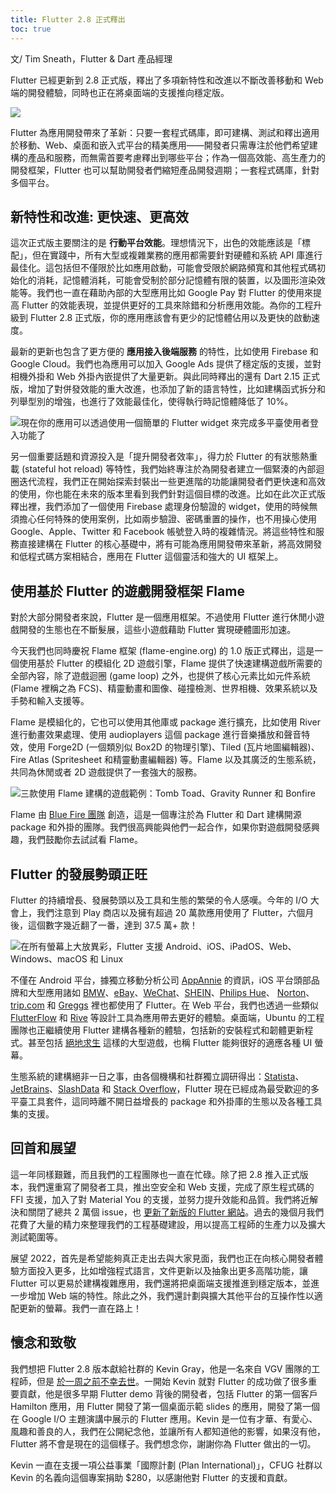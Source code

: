 ```yaml
---
title: Flutter 2.8 正式釋出
toc: true
---
```


文/ Tim Sneath，Flutter & Dart 產品經理

Flutter 已經更新到 2.8 正式版，釋出了多項新特性和改進以不斷改善移動和 Web 端的開發體驗，同時也正在將桌面端的支援推向穩定版。

![](https://files.flutter-io.cn/posts/flutter-cn/2021/announcing-flutter-2-8/flutter-2-8-hero.png)

Flutter 為應用開發帶來了革新：只要一套程式碼庫，即可建構、測試和釋出適用於移動、Web、桌面和嵌入式平台的精美應用——開發者只需專注於他們希望建構的產品和服務，而無需首要考慮釋出到哪些平台；作為一個高效能、高生產力的開發框架，Flutter 也可以幫助開發者們縮短產品開發週期；一套程式碼庫，針對多個平台。

## 新特性和改進: 更快速、更高效

這次正式版主要關注的是 **行動平台效能**。理想情況下，出色的效能應該是「標配」，但在實踐中，所有大型或複雜業務的應用都需要針對硬體和系統 API 庫進行最佳化。這包括但不僅限於比如應用啟動，可能會受限於網路頻寬和其他程式碼初始化的消耗，記憶體消耗，可能會受制於部分記憶體有限的裝置，以及圖形渲染效能等。我們也一直在藉助內部的大型應用比如 Google Pay 對 Flutter 的使用來提高 Flutter 的效能表現，並提供更好的工具來除錯和分析應用效能。為你的工程升級到 Flutter 2.8 正式版，你的應用應該會有更少的記憶體佔用以及更快的啟動速度。

最新的更新也包含了更方便的 **應用接入後端服務** 的特性，比如使用 Firebase 和 Google Cloud。我們也為應用可以加入 Google Ads 提供了穩定版的支援，並對相機外掛和 Web 外掛內嵌提供了大量更新。與此同時釋出的還有 Dart 2.15 正式版，增加了對併發效能的重大改進，也添加了新的語言特性，比如建構函式拆分和列舉型別的增強，也進行了效能最佳化，使得執行時記憶體降低了 10%。

![現在你的應用可以透過使用一個簡單的 Flutter widget 來完成多平臺使用者登入功能了](https://files.flutter-io.cn/posts/flutter-cn/2021/announcing-flutter-2-8/sign-in-widget.png)

另一個重要話題和資源投入是「提升開發者效率」，得力於 Flutter 的有狀態熱重載 (stateful hot reload) 等特性，我們始終專注於為開發者建立一個緊湊的內部迴圈迭代流程，我們正在開始探索封裝出一些更進階的功能讓開發者們更快速和高效的使用，你也能在未來的版本里看到我們針對這個目標的改進。比如在此次正式版釋出裡，我們添加了一個使用 Firebase 處理身份驗證的 widget，使用的時候無須擔心任何特殊的使用案例，比如兩步驗證、密碼重置的操作，也不用操心使用 Google、Apple、Twitter 和 Facebook 帳號登入時的複雜情況。將這些特性和服務直接建構在 Flutter 的核心基礎中，將有可能為應用開發帶來革新，將高效開發和低程式碼方案相結合，應用在 Flutter 這個靈活和強大的 UI 框架上。

## 使用基於 Flutter 的遊戲開發框架 Flame

對於大部分開發者來說，Flutter 是一個應用框架。不過使用 Flutter 進行休閒小遊戲開發的生態也在不斷髮展，這些小遊戲藉助 Flutter 實現硬體圖形加速。

今天我們也同時慶祝 Flame 框架 (flame-engine.org) 的 1.0 版正式釋出，這是一個使用基於 Flutter 的模組化 2D 遊戲引擎，Flame 提供了快速建構遊戲所需要的全部內容，除了遊戲迴圈 (game loop) 之外，也提供了核心元素比如元件系統 (Flame 裡稱之為 FCS)、精靈動畫和圖像、碰撞檢測、世界相機、效果系統以及手勢和輸入支援等。

Flame 是模組化的，它也可以使用其他庫或 package 進行擴充，比如使用 River 進行動畫效果處理、使用 audioplayers 這個 package 進行音樂播放和聲音特效，使用 Forge2D (一個類別似 Box2D 的物理引擎)、Tiled (瓦片地圖編輯器)、Fire Atlas (Spritesheet 和精靈動畫編輯器) 等。Flame 以及其廣泛的生態系統，共同為休閒或者 2D 遊戲提供了一套強大的服務。


![三款使用 Flame 建構的遊戲範例：Tomb Toad、Gravity Runner 和 Bonfire](https://files.flutter-io.cn/posts/flutter-cn/2021/announcing-flutter-2-8/flame-game-demo.png)

Flame 由 [Blue Fire 團隊](https://dev.to/blue-fire/fireslime-is-now-blue-fire-405g "Blue Fire 團隊") 創造，這是一個專注於為 Flutter 和 Dart 建構開源 package 和外掛的團隊。我們很高興能與他們一起合作，如果你對遊戲開發感興趣，我們鼓勵你去試試看 Flame。

## Flutter 的發展勢頭正旺

Flutter 的持續增長、發展勢頭以及工具和生態的繁榮的令人感嘆。今年的 I/O 大會上，我們注意到 Play 商店以及擁有超過 20 萬款應用使用了 Flutter，六個月後，這個數字幾近翻了一番，達到 37.5 萬+ 款！

![在所有螢幕上大放異彩，Flutter 支援 Android、iOS、iPadOS、Web、Windows、macOS 和 Linux](https://files.flutter-io.cn/posts/flutter-cn/2021/announcing-flutter-2-8/flutter-platform.png)


不僅在 Android 平台，據獨立移動分析公司 [AppAnnie](https://www.appannie.com/cn/ "AppAnnie") 的資訊，iOS 平台頭部品牌和大型應用諸如 [BMW](https://itunes.apple.com/app/id1519457734 "BMW")、[eBay](https://itunes.apple.com/app/id1456156090 "eBay")、[WeChat](https://apps.apple.com/us/app/wechat/id414478124 "WeChat")、[SHEIN](https://apps.apple.com/us/app/shein-online-fashion/id878577184 "SHEIN")、[Philips Hue](https://apps.apple.com/app/id1055281310 "Philips Hue")、 [Norton](https://apps.apple.com/app/id1278474169 "Norton")、[trip.com](https://apps.apple.com/app/id681752345 "trip.com") 和 [Greggs](https://apps.apple.com/gb/app/greggs/id1098233626 "Greggs") 裡也都使用了 Flutter。在 Web 平台，我們也透過一些類似 [FlutterFlow](https://flutterflow.io/ "FlutterFlow") 和 [Rive](https://rive.app/ "Rive") 等設計工具為應用帶去更好的體驗。桌面端，Ubuntu 的工程團隊也正繼續使用 Flutter 建構各種新的體驗，包括新的安裝程式和韌體更新程式。甚至包括 [絕地求生](https://apps.apple.com/us/app/pubg-mobile-arcane/id1330123889 "絕地求生") 這樣的大型遊戲，也稱 Flutter 能夠很好的適應各種 UI 螢幕。

生態系統的建構絕非一日之事，由各個機構和社群獨立調研得出：[Statista](https://www.statista.com/statistics/869224/worldwide-software-developer-working-hours/ "Statista")、[JetBrains](https://www.jetbrains.com/lp/devecosystem-2021/miscellaneous/#Technology_which-cross-platform-mobile-frameworks-do-you-use-two-years "JetBrains")、[SlashData](https://www.slashdata.co/reports/?category=mobile-desktop "SlashData") 和 [Stack Overflow](https://insights.stackoverflow.com/trends?tags=flutter%2Creact-native%2Ccordova%2Cxamarin "Stack Overflow")，Flutter 現在已經成為最受歡迎的多平臺工具套件，這同時離不開日益增長的 package 和外掛庫的生態以及各種工具集的支援。

## 回首和展望

這一年同樣艱難，而且我們的工程團隊也一直在忙碌。除了把 2.8 推入正式版本，我們還重寫了開發者工具，推出空安全和 Web 支援，完成了原生程式碼的 FFI 支援，加入了對 Material You 的支援，並努力提升效能和品質。我們將近解決和關閉了總共 2 萬個 issue，也 [更新了新版的 Flutter 網站](https://mp.weixin.qq.com/s/JOm2-TBh4m3nJZKWbfjoug)。過去的幾個月我們花費了大量的精力來整理我們的工程基礎建設，用以提高工程師的生產力以及擴大測試範圍等。

展望 2022，首先是希望能夠真正走出去與大家見面，我們也正在向核心開發者體驗方面投入更多，比如增強程式語言，文件更新以及抽象出更多高階功能，讓 Flutter 可以更易於建構複雜應用，我們還將把桌面端支援推進到穩定版本，並進一步增加 Web 端的特性。除此之外，我們還計劃與擴大其他平台的互操作性以適配更新的螢幕。我們一直在路上！

## 懷念和致敬

我們想把 Flutter 2.8 版本獻給社群的 Kevin Gray，他是一名來自 VGV 團隊的工程師，但是 [於一周之前不幸去世](https://verygood.ventures/blog/remembering-our-friend-and-teammate-kevin-gray "於一周之前不幸去世")。一開始 Kevin 就對 Flutter 的成功做了很多重要貢獻，他是很多早期 Flutter demo 背後的開發者，包括 Flutter 的第一個客戶 Hamilton 應用，用 Flutter 開發了第一個桌面示範 slides 的應用，開發了第一個在 Google I/O 主題演講中展示的 Flutter 應用。Kevin 是一位有才華、有愛心、風趣和善良的人，我們在公開紀念他，並讓所有人都知道他的影響，如果沒有他，Flutter 將不會是現在的這個樣子。我們想念你，謝謝你為 Flutter 做出的一切。

Kevin 一直在支援一項公益事業「國際計劃 (Plan International)」，CFUG 社群以 Kevin 的名義向這個專案捐助 $280，以感謝他對 Flutter 的支援和貢獻。





























